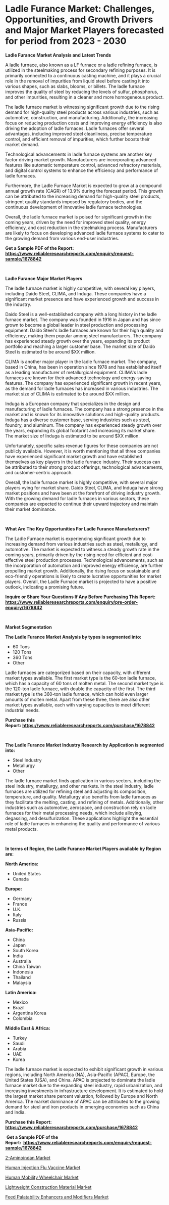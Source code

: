 <p><h1>Ladle Furance Market: Challenges, Opportunities, and Growth Drivers and Major Market Players forecasted for period from 2023 - 2030</h1></p><p><strong>Ladle Furance Market Analysis and Latest Trends</strong></p>
<p><p>A ladle furnace, also known as a LF furnace or a ladle refining furnace, is utilized in the steelmaking process for secondary refining purposes. It is primarily connected to a continuous casting machine, and it plays a crucial role in the removal of impurities from liquid steel before casting it into various shapes, such as slabs, blooms, or billets. The ladle furnace improves the quality of steel by reducing the levels of sulfur, phosphorus, and other impurities, resulting in a cleaner and more homogeneous product.</p><p>The ladle furnace market is witnessing significant growth due to the rising demand for high-quality steel products across various industries, such as automotive, construction, and manufacturing. Additionally, the increasing focus on reducing production costs and improving energy efficiency is also driving the adoption of ladle furnaces. Ladle furnaces offer several advantages, including improved steel cleanliness, precise temperature control, and efficient removal of impurities, which further boosts their market demand.</p><p>Technological advancements in ladle furnace systems are another key factor driving market growth. Manufacturers are incorporating advanced features like automatic temperature control, advanced refractory materials, and digital control systems to enhance the efficiency and performance of ladle furnaces.</p><p>Furthermore, the Ladle Furnace Market is expected to grow at a compound annual growth rate (CAGR) of 13.9% during the forecast period. This growth can be attributed to the increasing demand for high-quality steel products, stringent quality standards imposed by regulatory bodies, and the continuous development of innovative ladle furnace technologies.</p><p>Overall, the ladle furnace market is poised for significant growth in the coming years, driven by the need for improved steel quality, energy efficiency, and cost reduction in the steelmaking process. Manufacturers are likely to focus on developing advanced ladle furnace systems to cater to the growing demand from various end-user industries.</p></p>
<p><strong>Get a Sample PDF of the Report:&nbsp; <a href="https://www.reliableresearchreports.com/enquiry/request-sample/1678842">https://www.reliableresearchreports.com/enquiry/request-sample/1678842</a></strong></p>
<p>&nbsp;</p>
<p><strong>Ladle Furance Major Market Players</strong></p>
<p><p>The ladle furnace market is highly competitive, with several key players, including Daido Steel, CLIMA, and Induga. These companies have a significant market presence and have experienced growth and success in the industry.</p><p>Daido Steel is a well-established company with a long history in the ladle furnace market. The company was founded in 1916 in Japan and has since grown to become a global leader in steel production and processing equipment. Daido Steel's ladle furnaces are known for their high quality and efficiency, making them popular among steel manufacturers. The company has experienced steady growth over the years, expanding its product portfolio and reaching a larger customer base. The market size of Daido Steel is estimated to be around $XX million.</p><p>CLIMA is another major player in the ladle furnace market. The company, based in China, has been in operation since 1978 and has established itself as a leading manufacturer of metallurgical equipment. CLIMA's ladle furnaces are known for their advanced technology and energy-saving features. The company has experienced significant growth in recent years, as the demand for ladle furnaces has increased in various industries. The market size of CLIMA is estimated to be around $XX million.</p><p>Induga is a European company that specializes in the design and manufacturing of ladle furnaces. The company has a strong presence in the market and is known for its innovative solutions and high-quality products. Induga has a diverse customer base, serving industries such as steel, foundry, and aluminum. The company has experienced steady growth over the years, expanding its global footprint and increasing its market share. The market size of Induga is estimated to be around $XX million.</p><p>Unfortunately, specific sales revenue figures for these companies are not publicly available. However, it is worth mentioning that all three companies have experienced significant market growth and have established themselves as key players in the ladle furnace industry. Their success can be attributed to their strong product offerings, technological advancements, and customer-centric approach.</p><p>Overall, the ladle furnace market is highly competitive, with several major players vying for market share. Daido Steel, CLIMA, and Induga have strong market positions and have been at the forefront of driving industry growth. With the growing demand for ladle furnaces in various sectors, these companies are expected to continue their upward trajectory and maintain their market dominance.</p></p>
<p>&nbsp;</p>
<p><strong>What Are The Key Opportunities For Ladle Furance Manufacturers?</strong></p>
<p><p>The Ladle Furnace market is experiencing significant growth due to increasing demand from various industries such as steel, metallurgy, and automotive. The market is expected to witness a steady growth rate in the coming years, primarily driven by the rising need for efficient and cost-effective steel production processes. Technological advancements, such as the incorporation of automation and improved energy efficiency, are further propelling market growth. Additionally, the rising focus on sustainable and eco-friendly operations is likely to create lucrative opportunities for market players. Overall, the Ladle Furnace market is projected to have a positive outlook, indicating a promising future.</p></p>
<p><strong>Inquire or Share Your Questions If Any Before Purchasing This Report: <a href="https://www.reliableresearchreports.com/enquiry/pre-order-enquiry/1678842">https://www.reliableresearchreports.com/enquiry/pre-order-enquiry/1678842</a></strong></p>
<p>&nbsp;</p>
<p><strong>Market Segmentation</strong></p>
<p><strong>The Ladle Furance Market Analysis by types is segmented into:</strong></p>
<p><ul><li>60 Tons</li><li>120 Tons</li><li>360 Tons</li><li>Other</li></ul></p>
<p><p>Ladle furnaces are categorized based on their capacity, with different market types available. The first market type is the 60-ton ladle furnace, which has a capacity of 60 tons of molten metal. The second market type is the 120-ton ladle furnace, with double the capacity of the first. The third market type is the 360-ton ladle furnace, which can hold even larger amounts of molten metal. Apart from these three, there are also other market types available, each with varying capacities to meet different industrial needs.</p></p>
<p><strong>Purchase this Report:&nbsp;<a href="https://www.reliableresearchreports.com/purchase/1678842">https://www.reliableresearchreports.com/purchase/1678842</a></strong></p>
<p>&nbsp;</p>
<p><strong>The Ladle Furance Market Industry Research by Application is segmented into:</strong></p>
<p><ul><li>Steel Industry</li><li>Metallurgy</li><li>Other</li></ul></p>
<p><p>The ladle furnace market finds application in various sectors, including the steel industry, metallurgy, and other markets. In the steel industry, ladle furnaces are utilized for refining steel and adjusting its composition, temperature, and quality. Metallurgy also benefits from ladle furnaces as they facilitate the melting, casting, and refining of metals. Additionally, other industries such as automotive, aerospace, and construction rely on ladle furnaces for their metal processing needs, which include alloying, degassing, and desulfurization. These applications highlight the essential role of ladle furnaces in enhancing the quality and performance of various metal products.</p></p>
<p>&nbsp;</p>
<p><strong>In terms of Region, the Ladle Furance Market Players available by Region are:</strong></p>
<p>
    <p> <strong> North America: </strong>
        <ul>
            <li>United States</li>
            <li>Canada</li>
        </ul>
        </p> 
    <p> <strong> Europe: </strong>
        <ul>
            <li>Germany</li>
            <li>France</li>
            <li>U.K.</li>
            <li>Italy</li>
            <li>Russia</li>
        </ul>
        </p> 
    <p> <strong> Asia-Pacific: </strong>
        <ul>
            <li>China</li>
            <li>Japan</li>
            <li>South Korea</li>
            <li>India</li>
            <li>Australia</li>
            <li>China Taiwan</li>
            <li>Indonesia</li>
            <li>Thailand</li>
            <li>Malaysia</li>
        </ul>
        </p> 
    <p> <strong> Latin America: </strong>
        <ul>
            <li>Mexico</li>
            <li>Brazil</li>
            <li>Argentina Korea</li>
            <li>Colombia</li>
        </ul>
        </p> 
    <p> <strong> Middle East & Africa: </strong>
        <ul>
            <li>Turkey</li>
            <li>Saudi</li>
            <li>Arabia</li>
            <li>UAE</li>
            <li>Korea</li>
        </ul>
    </p>
    </p>
<p><p>The ladle furnace market is expected to exhibit significant growth in various regions, including North America (NA), Asia-Pacific (APAC), Europe, the United States (USA), and China. APAC is projected to dominate the ladle furnace market due to the expanding steel industry, rapid urbanization, and increasing investments in infrastructure development. It is estimated to hold the largest market share percent valuation, followed by Europe and North America. The market dominance of APAC can be attributed to the growing demand for steel and iron products in emerging economies such as China and India.</p></p>
<p><strong>Purchase this Report: <a href="https://www.reliableresearchreports.com/purchase/1678842">https://www.reliableresearchreports.com/purchase/1678842</a></strong></p>
<p>&nbsp;<strong>Get a Sample PDF of the Report:&nbsp;&nbsp;<a href="https://www.reliableresearchreports.com/enquiry/request-sample/1678842">https://www.reliableresearchreports.com/enquiry/request-sample/1678842</a></strong></p>
<p><strong></strong></p>
<p><p><a href="https://github.com/Paul14Anderson63/Market-Research-Report-List-1/blob/main/2-aminoindan-market.md">2-Aminoindan Market</a></p><p><a href="https://www.linkedin.com/pulse/human-injection-flu-vaccine-market-insights-players/">Human Injection Flu Vaccine Market</a></p><p><a href="https://www.linkedin.com/pulse/human-mobility-wheelchair-market-challenges-opportunities/">Human Mobility Wheelchair Market</a></p><p><a href="https://medium.com/@mayekuhic/lightweight-construction-material-market-size-growth-forecast-2023-2030-34f7d1bc3596">Lightweight Construction Material Market</a></p><p><a href="https://medium.com/@mikebauch2013/feed-palatability-enhancers-and-modifiers-market-size-growth-forecast-2023-2030-020d200fe41e">Feed Palatability Enhancers and Modifiers Market</a></p></p>